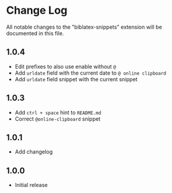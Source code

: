 # Change Log

All notable changes to the "biblatex-snippets" extension will be documented in this file.

## 1.0.4

- Edit prefixes to also use enable without `@`
- Add `urldate` field with the current date to `@ online clipboard`
- Add `urldate` field snippet with the current snippet

## 1.0.3

- Add `ctrl + space` hint to `README.md`
- Correct `@online-clipboard` snippet

## 1.0.1

- Add changelog

## 1.0.0

- Initial release
